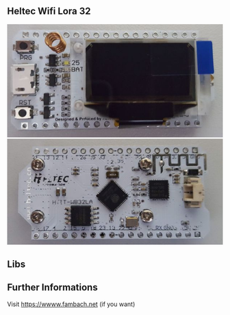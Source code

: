 ## Heltec Wifi Lora 32

<img src="./img/20180617_091951.jpg"/><br>
<img src="./img/20180617_091950.jpg"/><br>


## Libs


## Further Informations
Visit https://wwww.fambach.net (if you want)

